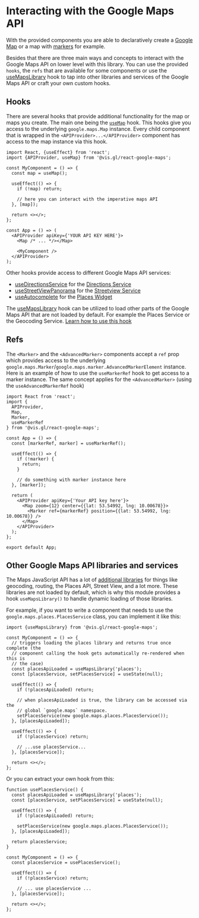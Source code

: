 # Interacting with the Google Maps API

With the provided components you are able to declaratively create a [Google Map](./api-reference/components/map.md) or a map with [markers](./api-reference/components/marker.md) for example.

Besides that there are three main ways and concepts to interact with the Google Maps API on lower level with this library. You can use the provided `hooks`, the `refs` that are available for some components or use the [useMapsLibrary](./api-reference/hooks/useMapsLibrary.md) hook to tap into other libraries and services of the Google Maps API or craft your own custom hooks.

## Hooks

There are several hooks that provide additional functionality for the map or maps you create. The main one being the [`useMap`](./api-reference/hooks/useMap.md) hook. This hooks give you access to the underlying `google.maps.Map` instance. Every child component that is wrapped in the `<APIProvider>...</APIProvider>` component has access to the map instance via this hook.

```tsx
import React, {useEffect} from 'react';
import {APIProvider, useMap} from '@vis.gl/react-google-maps';

const MyComponent = () => {
  const map = useMap();

  useEffect(() => {
    if (!map) return;

    // here you can interact with the imperative maps API
  }, [map]);

  return <></>;
};

const App = () => (
  <APIProvider apiKey={'YOUR API KEY HERE'}>
    <Map /* ... */></Map>

    <MyComponent />
  </APIProvider>
);
```

Other hooks provide access to different Google Maps API services:

- [useDirectionsService](./api-reference/hooks/useDirectionsService.md) for the [Directions Service](https://developers.google.com/maps/documentation/javascript/directions)
- [useStreetViewPanorama](./api-reference/hooks/useStreetViewPanorama.md) for the [Streetview Service](https://developers.google.com/maps/documentation/javascript/streetview)
- [useAutocomplete](./api-reference/hooks/useAutocomplete.md) for the [Places Widget](https://developers.google.com/maps/documentation/javascript/reference/places-widget)

The [useMapsLibrary](./api-reference/hooks/useMapsLibrary.md) hook can be utilized to load other parts of the Google Maps API that are not loaded by default. For example the Places Service or the Geocoding Service. [Learn how to use this hook](#other-google-maps-api-libraries-and-services)

## Refs

The `<Marker>` and the `<AdvancedMarker>` components accept a `ref` prop which provides access to the underlying `google.maps.Marker`/`google.maps.marker.AdvancedMarkerElement` instance. Here is an example of how to use the `useMarkerRef` hook to get access to a marker instance. The same concept applies for the `<AdvancedMarker>` (using the `useAdvancedMarkerRef` hook)

```tsx
import React from 'react';
import {
  APIProvider,
  Map,
  Marker,
  useMarkerRef
} from '@vis.gl/react-google-maps';

const App = () => {
  const [markerRef, marker] = useMarkerRef();

  useEffect(() => {
    if (!marker) {
      return;
    }

    // do something with marker instance here
  }, [marker]);

  return (
    <APIProvider apiKey={'Your API key here'}>
      <Map zoom={12} center={{lat: 53.54992, lng: 10.00678}}>
        <Marker ref={markerRef} position={{lat: 53.54992, lng: 10.00678}} />
      </Map>
    </APIProvider>
  );
};

export default App;
```

## Other Google Maps API libraries and services

The Maps JavaScript API has a lot of [additional libraries](https://developers.google.com/maps/documentation/javascript/libraries)
for things like geocoding, routing, the Places API, Street View, and a lot more. These libraries
are not loaded by default, which is why this module provides a hook
`useMapsLibrary()` to handle dynamic loading of those libraries.

For example, if you want to write a component that needs to use the
`google.maps.places.PlacesService` class, you can implement it like this:

```tsx
import {useMapsLibrary} from '@vis.gl/react-google-maps';

const MyComponent = () => {
  // triggers loading the places library and returns true once complete (the
  // component calling the hook gets automatically re-rendered when this is
  // the case)
  const placesApiLoaded = useMapsLibrary('places');
  const [placesService, setPlacesService] = useState(null);

  useEffect(() => {
    if (!placesApiLoaded) return;

    // when placesApiLoaded is true, the library can be accessed via the
    // global `google.maps` namespace.
    setPlacesService(new google.maps.places.PlacesService());
  }, [placesApiLoaded]);

  useEffect(() => {
    if (!placesService) return;

    // ...use placesService...
  }, [placesService]);

  return <></>;
};
```

Or you can extract your own hook from this:

```tsx
function usePlacesService() {
  const placesApiLoaded = useMapsLibrary('places');
  const [placesService, setPlacesService] = useState(null);

  useEffect(() => {
    if (!placesApiLoaded) return;

    setPlacesService(new google.maps.places.PlacesService());
  }, [placesApiLoaded]);

  return placesService;
}

const MyComponent = () => {
  const placesService = usePlacesService();

  useEffect(() => {
    if (!placesService) return;

    // ... use placesService ...
  }, [placesService]);

  return <></>;
};
```
